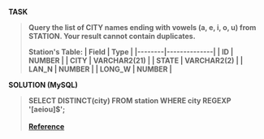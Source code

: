 [comment]: <> (Written: 23-Mar-2020)

<b>TASK<b>
> Query the list of CITY names ending with vowels (a, e, i, o, u) from STATION. Your result cannot contain duplicates.
>
> Station's Table: 
> | Field  | Type         |
> |--------|--------------|
> | ID     | NUMBER       |
> | CITY   | VARCHAR2(21) |
> | STATE  | VARCHAR2(2)  |
> | LAN_N  | NUMBER       |
> | LONG_W | NUMBER       |

<b>SOLUTION (MySQL)</b>
> SELECT DISTINCT(city) FROM station WHERE city REGEXP '[aeiou]$';<br><br>
> [Reference](https://www.tutorialspoint.com/mysql/mysql-regexps.htm)
